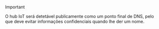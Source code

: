 > [!IMPORTANT]
> O hub IoT será detetável publicamente como um ponto final de DNS, pelo que deve evitar informações confidenciais quando lhe der um nome.
>
